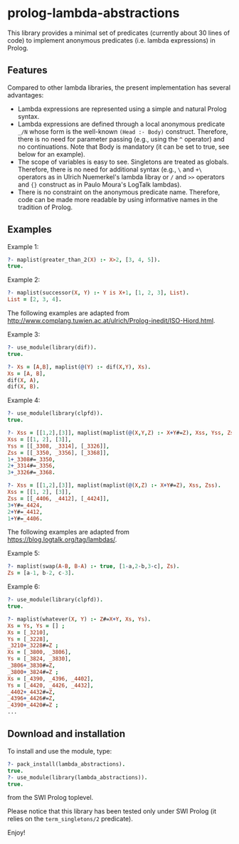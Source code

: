 # prolog-lambda-abstractions
This library provides a minimal set of predicates (currently about 30 lines of code) to implement anonymous predicates (i.e. lambda expressions) in Prolog.


## Features

Compared to other lambda libraries, the present implementation has several advantages:
- Lambda expressions are represented using a simple and natural Prolog syntax.
- Lambda expressions are defined through a local anonymous predicate `_/N` whose form is the well-known `(Head :- Body)` construct. Therefore, there is no need for parameter passing (e.g., using the `^` operator) and no continuations. Note that Body is mandatory (it can be set to true, see below for an example).
- The scope of variables is easy to see. Singletons are treated as globals. Therefore, there is no need for additional syntax (e.g., `\` and `+\` operators as in Ulrich Nuemerkel's lambda libray or `/` and `>>` operators and `{}` construct as in Paulo Moura's LogTalk lambdas).
- There is no constraint on the anonymous predicate name. Therefore, code can be made more readable by using informative names in the tradition of Prolog.


## Examples

Example 1:
```prolog
?- maplist(greater_than_2(X) :- X>2, [3, 4, 5]).
true.
```

Example 2:
```prolog
?- maplist(successor(X, Y) :- Y is X+1, [1, 2, 3], List).
List = [2, 3, 4].
```

The following examples are adapted from http://www.complang.tuwien.ac.at/ulrich/Prolog-inedit/ISO-Hiord.html.

Example 3:
```prolog
?- use_module(library(dif)).
true.

?- Xs = [A,B], maplist(@(Y) :- dif(X,Y), Xs).
Xs = [A, B],
dif(X, A),
dif(X, B).
```

Example 4:
```prolog
?- use_module(library(clpfd)).
true.

?- Xss = [[1,2],[3]], maplist(maplist(@(X,Y,Z) :- X+Y#=Z), Xss, Yss, Zss).
Xss = [[1, 2], [3]],
Yss = [[_3308, _3314], [_3326]],
Zss = [[_3350, _3356], [_3368]],
1+_3308#=_3350,
2+_3314#=_3356,
3+_3326#=_3368.

?- Xss = [[1,2],[3]], maplist(maplist(@(X,Z) :- X+Y#=Z), Xss, Zss).
Xss = [[1, 2], [3]],
Zss = [[_4406, _4412], [_4424]],
3+Y#=_4424,
2+Y#=_4412,
1+Y#=_4406.
```

The following examples are adapted from https://blog.logtalk.org/tag/lambdas/.

Example 5:
```prolog
?- maplist(swap(A-B, B-A) :- true, [1-a,2-b,3-c], Zs).
Zs = [a-1, b-2, c-3].
```

Example 6:
```prolog
?- use_module(library(clpfd)).
true.

?- maplist(whatever(X, Y) :- Z#=X+Y, Xs, Ys).
Xs = Ys, Ys = [] ;
Xs = [_3210],
Ys = [_3228],
_3210+_3228#=Z ;
Xs = [_3800, _3806],
Ys = [_3824, _3830],
_3806+_3830#=Z,
_3800+_3824#=Z ;
Xs = [_4390, _4396, _4402],
Ys = [_4420, _4426, _4432],
_4402+_4432#=Z,
_4396+_4426#=Z,
_4390+_4420#=Z ;
...
```

## Download and installation

To install and use the module, type:
```prolog
?- pack_install(lambda_abstractions).
true.
?- use_module(library(lambda_abstractions)).
true.
```
from the SWI Prolog toplevel.

Please notice that this library has been tested only under SWI Prolog (it relies on the `term_singletons/2` predicate).

Enjoy!
